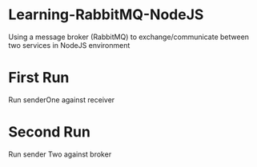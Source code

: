 # Learning-RabbitMQ-NodeJS
Using a message broker (RabbitMQ) to exchange/communicate between two services in NodeJS environment

# First Run 
Run senderOne against receiver 

# Second Run
Run sender Two against broker
